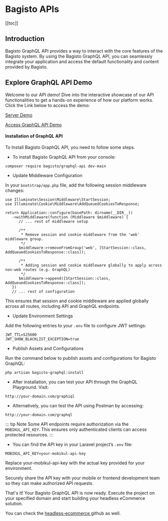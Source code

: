 # Bagisto APIs

[[toc]]

## Introduction

Bagisto GraphQL API provides a way to interact with the core features of the Bagisto system. By using the Bagisto GraphQL API, you can seamlessly integrate your application and access the default functionality and content provided by Bagisto.

## Explore GraphQL API Demo

Welcome to our API demo! Dive into the interactive showcase of our API functionalities to get a hands-on experience of how our platform works. Click the Link below to access the demo:

[Server Demo](https://demo.bagisto.com/mobikul-common/)

[Access GraphQL API Demo](https://demo.bagisto.com/mobikul-common/graphiql)

#### Installation of GraphQL API

To Install Bagisto GraphQL API, you need to follow some steps.

- To install Bagisto GraphQL API from your console:

~~~
composer require bagisto/graphql-api dev-main
~~~

- Update Middleware Configuration

In your `bootstrap/app.php` file, add the following session middleware changes:

```
use Illuminate\Session\Middleware\StartSession;
use Illuminate\Cookie\Middleware\AddQueuedCookiesToResponse;

return Application::configure(basePath: dirname(__DIR__))
   ->withMiddleware(function (Middleware $middleware) {
      // ... rest of middleware setup

      /**
       * Remove session and cookie middleware from the 'web' middleware group.
       */
      $middleware->removeFromGroup('web', [StartSession::class, AddQueuedCookiesToResponse::class]);

      /**
       * Adding session and cookie middleware globally to apply across non-web routes (e.g. GraphQL)
       */
      $middleware->append([StartSession::class, AddQueuedCookiesToResponse::class]);
   })
   // ... rest of configuration
```   

This ensures that session and cookie middleware are applied globally across all routes, including API and GraphQL endpoints.

- Update Environment Settings

Add the following entries to your `.env` file to configure JWT settings:

~~~
JWT_TTL=525600
JWT_SHOW_BLACKLIST_EXCEPTION=true
~~~

- Publish Assets and Configurations 

Run the command below to publish assets and configurations for Bagisto GraphQL:

~~~
php artisan bagisto-graphql:install
~~~

- After installation, you can test your API through the GraphQL Playground. Visit:

~~~
http://your-domain.com/graphiql
~~~

- Alternatively, you can test the API using Postman by accessing:

~~~
http://your-domain.com/graphql
~~~

::: tip Note
Some API endpoints require authorization via the `MOBIKUL_API_KEY`. This ensures only authenticated clients can access protected resources.
:::

- You can find the API key in your Laravel project’s `.env` file:

```
MOBIKUL_API_KEY=your-mobikul-api-key
```
Replace your-mobikul-api-key with the actual key provided for your environment.

Securely share the API key with your mobile or frontend development team so they can make authorized API requests.

That's it! Your Bagisto GraphQL API is now ready. Execute the project on your specified domain and start building your headless eCommerce solution.

You can check the <a href="https://github.com/bagisto/headless-ecommerce/tree/v2.3.0"> headless-ecommerce </a> github as well.
